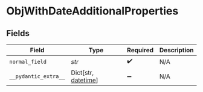 # ObjWithDateAdditionalProperties


## Fields

| Field                                                                                   | Type                                                                                    | Required                                                                                | Description                                                                             |
| --------------------------------------------------------------------------------------- | --------------------------------------------------------------------------------------- | --------------------------------------------------------------------------------------- | --------------------------------------------------------------------------------------- |
| `normal_field`                                                                          | *str*                                                                                   | :heavy_check_mark:                                                                      | N/A                                                                                     |
| `__pydantic_extra__`                                                                    | Dict[str, [datetime](https://docs.python.org/3/library/datetime.html#datetime-objects)] | :heavy_minus_sign:                                                                      | N/A                                                                                     |